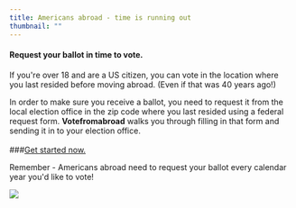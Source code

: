 ```yaml
---
title: Americans abroad - time is running out
thumbnail: ""
---
```

#### Request your ballot in time to vote.

If you're over 18 and are a US citizen, you can vote in the location where you last resided before moving abroad. (Even if that was 40 years ago!) 

In order to make sure you receive a ballot, you need to request it from the local election office in the zip code where you last resided using a federal request form. **Votefromabroad** walks you through filling in that form and sending it in to your election office.\
\
###[Get started now.](https://www.votefromabroad.org/request/your-information/)

Remember - Americans abroad need to request your ballot every calendar year you'd like to vote! 

![](/images/uploads/istock-1256493510.jpg)